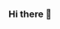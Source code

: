 ### Hi there 👋

<!--
**MetalShellImpaler/MetalShellImpaler** is a ✨ _special_ ✨ repository because its `README.md` (this file) appears on your GitHub profile.


[![Anurag's GitHub stats](https://github-readme-stats.vercel.app/api?MetalShellImpaler)](https://github.com/MetalShellImpaler/github-readme-stats)
